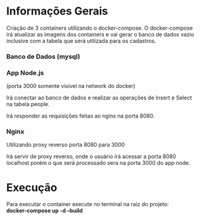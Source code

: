 # Informações Gerais

Criação de 3 containers utilizando o docker-compose. O docker-compose irá atualizar as imagens dos containers e vai gerar o banco de dados vazio inclusive com a tabela que será utilizada para os cadastros.

### **Banco de Dados (mysql)** ###

### **App Node.js** ###

(porta 3000 somente visível na network do docker)

Irá conectar ao banco de dados e realizar as operações de Insert e Select na tabela people.

Irá responder as requisições feitas ao nginx na porta 8080.

### **Nginx** ###

Utilizando proxy reverso porta 8080 para 3000

Irá servir de proxy reverso, onde o usuário irá acessar a porta 8080 localhost porém o que será processado sera na porta 3000 do app node.

# Execução

Para executar o container execute no terminal na raiz do projeto:  
                                     **docker-compose up -d –build**

